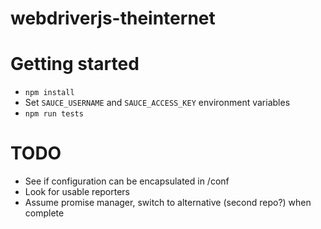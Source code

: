 # webdriverjs-theinternet

# Getting started
- `npm install`
- Set `SAUCE_USERNAME` and `SAUCE_ACCESS_KEY` environment variables
- `npm run tests`

# TODO
- See if configuration can be encapsulated in /conf
- Look for usable reporters
- Assume promise manager, switch to alternative (second repo?) when complete
